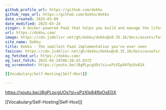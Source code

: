 ```yaml
---
github_profile_url: https://github.com/dokku
github_repo_url: https://github.com/dokku/dokku
date_created: 2025-03-09
date_modified: 2025-03-24
zinger: A docker-powered PaaS that helps you build and manage the lifecycle of applications
url: https://dokku.com/
image: https://cdn.jsdelivr.net/gh/dokku/dokku@v0.35.16/docs/assets/favicons/apple-touch-icon-57x57.png
site_name: Dokku
title: Dokku - The smallest PaaS implementation you've ever seen
favicon: https://cdn.jsdelivr.net/gh/dokku/dokku@v0.35.16/docs/assets/favicons/android-chrome-192x192.png
og_fetched_url: https://dokku.com/
og_last_fetch: 2025-03-24T06:28:43.037Z
og_screenshot: https://youtu.be/J8gPLpcgUOs?si=sPzXIp84fbiOsEGX

[[Vocabulary/Self-Hosting|Self-Host]]

---
```

https://youtu.be/J8gPLpcgUOs?si=sPzXIp84fbiOsEGX

[[Vocabulary/Self-Hosting|Self-Host]]
